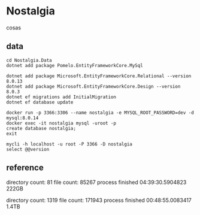 # Nostalgia 

cosas

## data

    cd Nostalgia.Data
    dotnet add package Pomelo.EntityFrameworkCore.MySql

    dotnet add package Microsoft.EntityFrameworkCore.Relational --version 8.0.13
    dotnet add package Microsoft.EntityFrameworkCore.Design --version 8.0.3
    dotnet ef migrations add InitialMigration
    dotnet ef database update

    docker run -p 3366:3306 --name nostalgia -e MYSQL_ROOT_PASSWORD=dev -d mysql:8.0.14
    docker exec -it nostalgia mysql -uroot -p
    create database nostalgia;
    exit

    mycli -h localhost -u root -P 3366 -D nostalgia
    select @@version

## reference

directory count: 81
file count: 85267
process finished 04:39:30.5904823    
222GB

directory count: 1319
file count: 171943
process finished 00:48:55.0083417
1.4TB